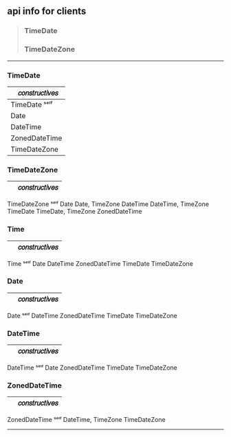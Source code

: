 ## api info for clients

> ### TimeDate
> ### TimeDateZone

----

### TimeDate

| &nbsp; &nbsp;  𝑐𝑜𝑛𝑠𝑡𝑟𝑢𝑐𝑡𝑖𝑣𝑒𝑠    |
|:---------------|
| TimeDate ˢᵉˡᶠ    |
| Date           |
| DateTime       |
| ZonedDateTime  |
| TimeDateZone   |

### TimeDateZone

| &nbsp; &nbsp;  𝑐𝑜𝑛𝑠𝑡𝑟𝑢𝑐𝑡𝑖𝑣𝑒𝑠    |
|:---------------|
 TimeDateZone ˢᵉˡᶠ
 Date
 Date, TimeZone
 DateTime
 DateTime, TimeZone
 TimeDate
 TimeDate, TimeZone
 ZonedDateTime

### Time

| &nbsp; &nbsp;  𝑐𝑜𝑛𝑠𝑡𝑟𝑢𝑐𝑡𝑖𝑣𝑒𝑠    |
|:---------------|
 Time ˢᵉˡᶠ
 Date
 DateTime
 ZonedDateTime
 TimeDate
 TimeDateZone

### Date

| &nbsp; &nbsp;  𝑐𝑜𝑛𝑠𝑡𝑟𝑢𝑐𝑡𝑖𝑣𝑒𝑠    |
|:---------------|
 Date ˢᵉˡᶠ
 DateTime
 ZonedDateTime
 TimeDate
 TimeDateZone

### DateTime

| &nbsp; &nbsp;  𝑐𝑜𝑛𝑠𝑡𝑟𝑢𝑐𝑡𝑖𝑣𝑒𝑠    |
|:---------------|
 DateTime ˢᵉˡᶠ
 Date
 ZonedDateTime
 TimeDate
 TimeDateZone

### ZonedDateTime

| &nbsp; &nbsp;  𝑐𝑜𝑛𝑠𝑡𝑟𝑢𝑐𝑡𝑖𝑣𝑒𝑠    |
|:---------------|
 ZonedDateTime ˢᵉˡᶠ
 DateTime, TimeZone
 TimeDateZone

----
